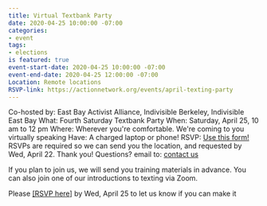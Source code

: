 ```yaml
---
title: Virtual Textbank Party
date: 2020-04-25 10:00:00 -07:00
categories:
- event
tags:
- elections
is featured: true
event-start-date: 2020-04-25 10:00:00 -07:00
event-end-date: 2020-04-25 12:00:00 -07:00
Location: Remote locations
RSVP-link: https://actionnetwork.org/events/april-texting-party
---
```


Co-hosted by: East Bay Activist Alliance, Indivisible Berkeley, Indivisible East Bay
What: Fourth Saturday Textbank Party 
When: Saturday, April 25, 10 am to 12 pm
Where: Wherever you're comfortable. We're coming to you virtually speaking
Have: A charged laptop or phone!
RSVP: [Use this form!]([https://actionnetwork.org/events/march-texting-party](https://actionnetwork.org/events/april-texting-party)) RSVPs are required so we can send you the location, and requested by Wed, April 22.
Thank you!
Questions? email to: [contact us](mailto:ebaatexting@gmail.com)

If you plan to join us, we will send you training materials in advance. You can also join one of our introductions to texting via Zoom.

Please [[RSVP here]](https://actionnetwork.org/events/march-texting-party)  by Wed, April 25 to let us know if you can make it

